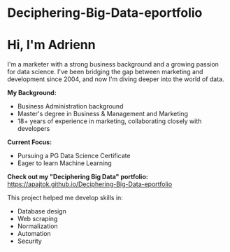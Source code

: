 # Deciphering-Big-Data-eportfolio

# Hi, I'm Adrienn

I'm a marketer with a strong business background and a growing passion for data science.  I've been bridging the gap between marketing and development since 2004, and now I'm diving deeper into the world of data.

**My Background:**

* Business Administration background
* Master's degree in Business & Management and Marketing
* 18+ years of experience in marketing, collaborating closely with developers

**Current Focus:**

* Pursuing a PG Data Science Certificate
* Eager to learn Machine Learning

**Check out my "Deciphering Big Data" portfolio:** https://apajtok.github.io/Deciphering-Big-Data-eportfolio

This project helped me develop skills in:

* Database design
* Web scraping
* Normalization
* Automation
* Security
